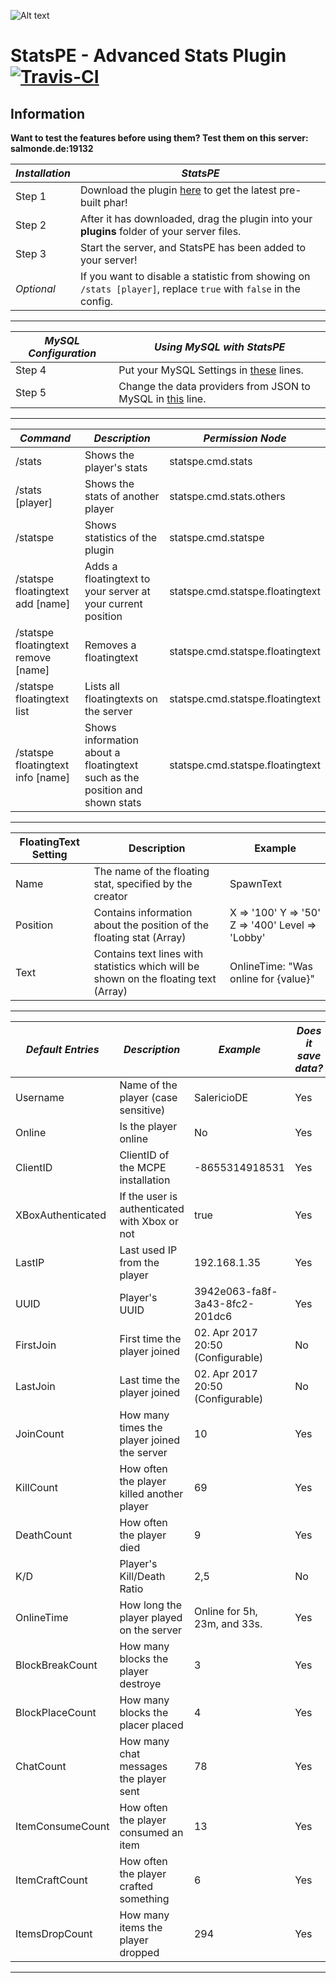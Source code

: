 ![Alt text](https://salmonde.de/MCPE-Plugins/Pictures/StatsPE/StatsPE.png "StatsPE Icon")

# StatsPE - Advanced Stats Plugin [![Travis-CI](https://travis-ci.org/SalmonDE/StatsPE.svg?branch=master)](https://travis-ci.org/SalmonDE/StatsPE)

## Information

**Want to test the features before using them? Test them on this server: salmonde.de:19132**

**_Installation_** | **_StatsPE_**
------------------ | -------------------------------------------------------------------------------------------------------------------
Step 1             | Download the plugin [here](https://github.com/SalmonDE/StatsPE/releases/latest/) to get the latest pre-built phar!
Step 2             | After it has downloaded, drag the plugin into your **plugins** folder of your server files.
Step 3             | Start the server, and StatsPE has been added to your server!
_Optional_         | If you want to disable a statistic from showing on `/stats [player]`, replace `true` with `false` in the config.

--------------------------------------------------------------------------------

**_MySQL Configuration_** | **_Using MySQL with StatsPE_**
------------------------- | ---------------------------------------------------------------------------------------------------------------------------------------
Step 4                    | Put your MySQL Settings in [these](https://github.com/SalmonDE/StatsPE/blob/master/resources/config.yml#L35-L38) lines.
Step 5                    | Change the data providers from JSON to MySQL in [this](https://github.com/SalmonDE/StatsPE/blob/master/resources/config.yml#L28) line.

--------------------------------------------------------------------------------

**_Command_**                       | **_Description_**                                                                          | **_Permission Node_**
----------------------------------- | ------------------------------------------------------------------------------------------ | ------------------------------
/stats                              | Shows the player's stats                                                                   | statspe.cmd.stats
/stats [player]                     | Shows the stats of another player                                                          | statspe.cmd.stats.others
/statspe                            | Shows statistics of the plugin                                                             | statspe.cmd.statspe
/statspe floatingtext add [name]    | Adds a floatingtext to your server at your current position                                | statspe.cmd.statspe.floatingtext
/statspe floatingtext remove [name] | Removes a floatingtext                                                                     | statspe.cmd.statspe.floatingtext
/statspe floatingtext list          | Lists all floatingtexts on the server                                                      | statspe.cmd.statspe.floatingtext
/statspe floatingtext info [name]   | Shows information about a floatingtext such as the position and shown stats                | statspe.cmd.statspe.floatingtext

--------------------------------------------------------------------------------

**FloatingText Setting** | **Description**                                                                                       | **Example**
------------------------ | ----------------------------------------------------------------------------------------------------- | ------------------------------------------------
Name                     | The name of the floating stat, specified by the creator                                               | SpawnText
Position                 | Contains information about the position of the floating stat (Array)                                  | X => '100' Y => '50' Z => '400' Level => 'Lobby'
Text                     | Contains text lines with statistics which will be shown on the floating text (Array)                  | OnlineTime: "Was online for {value}"

--------------------------------------------------------------------------------

**_Default Entries_**   | **_Description_**                             | **_Example_**                      | **_Does it save data?_**
-----------------       | --------------------------------------------- | ---------------------------------- | ----------
Username                | Name of the player (case sensitive)           | SalericioDE                        | Yes
Online                  | Is the player online                          | No                                 | Yes
ClientID                | ClientID of the MCPE installation             | -8655314918531                     | Yes
XBoxAuthenticated       | If the user is authenticated with Xbox or not | true                               | Yes
LastIP                  | Last used IP from the player                  | 192.168.1.35                       | Yes
UUID                    | Player's UUID                                 | 3942e063-fa8f-3a43-8fc2-201dc6     | Yes
FirstJoin               | First time the player joined                  | 02. Apr 2017 20:50 (Configurable)  | No
LastJoin                | Last time the player joined                   | 02. Apr 2017 20:50 (Configurable)  | No
JoinCount               | How many times the player joined the server   | 10                                 | Yes
KillCount               | How often the player killed another player    | 69                                 | Yes
DeathCount              | How often the player died                     | 9                                  | Yes
K/D                     | Player's Kill/Death Ratio                     | 2,5                                | No
OnlineTime              | How long the player played on the server      | Online for 5h, 23m, and 33s.       | Yes
BlockBreakCount         | How many blocks the player destroye           | 3                                  | Yes
BlockPlaceCount         | How many blocks the placer placed             | 4                                  | Yes
ChatCount               | How many chat messages the player sent        | 78                                 | Yes
ItemConsumeCount        | How often the player consumed an item         | 13                                 | Yes
ItemCraftCount          | How often the player crafted something        | 6                                  | Yes
ItemsDropCount          | How many items the player dropped             | 294                                | Yes
--------------------------------------------------------------------------------
